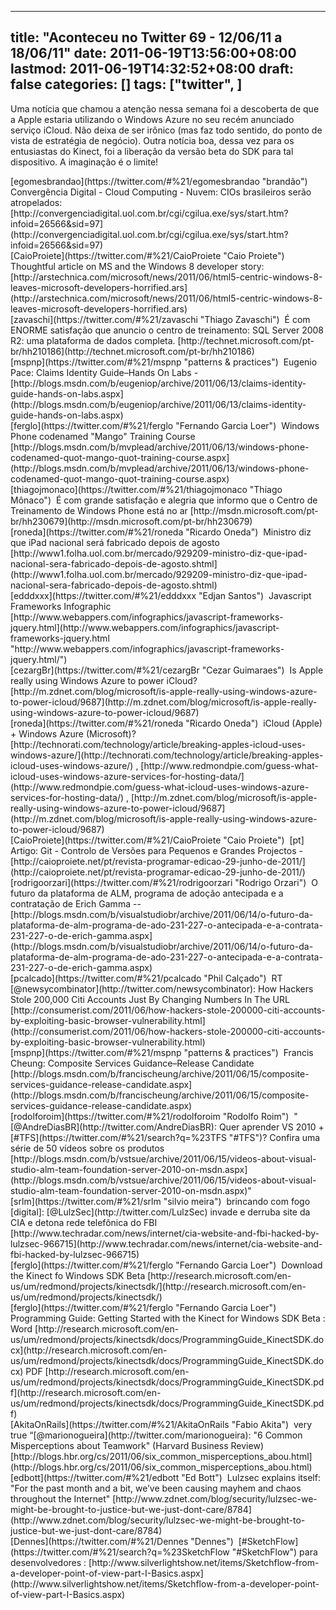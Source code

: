 
---
title: "Aconteceu no Twitter 69 - 12/06/11 a 18/06/11"
date: 2011-06-19T13:56:00+08:00
lastmod: 2011-06-19T14:32:52+08:00
draft: false
categories: []
tags: ["twitter", ]
---


Uma notícia que chamou a atenção nessa semana foi a descoberta de que a Apple estaria utilizando o Windows Azure no seu recém anunciado serviço iCloud. Não deixa de ser irônico (mas faz todo sentido, do ponto de vista de estratégia de negócio). Outra notícia boa, dessa vez para os entusiastas do Kinect, foi a liberação da versão beta do SDK para tal dispositivo. A imaginação é o limite!


<div class="tweet-row"><span class="tweet-user-name">[egomesbrandao](https://twitter.com/#%21/egomesbrandao "brandão")  </span>Convergência Digital - Cloud Computing - Nuvem: CIOs brasileiros serão atropelados: [http://convergenciadigital.uol.com.br/cgi/cgilua.exe/sys/start.htm?infoid=26566&sid=97](http://convergenciadigital.uol.com.br/cgi/cgilua.exe/sys/start.htm?infoid=26566&sid=97)  


<div class="tweet-row"><span class="tweet-user-name">[CaioProiete](https://twitter.com/#%21/CaioProiete "Caio Proiete")  </span>Thoughtful article on MS and the Windows 8 developer story: [http://arstechnica.com/microsoft/news/2011/06/html5-centric-windows-8-leaves-microsoft-developers-horrified.ars](http://arstechnica.com/microsoft/news/2011/06/html5-centric-windows-8-leaves-microsoft-developers-horrified.ars)  


<div class="tweet-row"><span class="tweet-user-name">[zavaschi](https://twitter.com/#%21/zavaschi "Thiago Zavaschi")  </span>É com ENORME satisfação que anuncio o centro de treinamento: SQL Server 2008 R2: uma plataforma de dados completa. [http://technet.microsoft.com/pt-br/hh210186](http://technet.microsoft.com/pt-br/hh210186)  


<div class="tweet-row"><span class="tweet-user-name">[mspnp](https://twitter.com/#%21/mspnp "patterns & practices")  </span>Eugenio Pace: Claims Identity Guide–Hands On Labs - [http://blogs.msdn.com/b/eugeniop/archive/2011/06/13/claims-identity-guide-hands-on-labs.aspx](http://blogs.msdn.com/b/eugeniop/archive/2011/06/13/claims-identity-guide-hands-on-labs.aspx)  


<div class="tweet-row"><span class="tweet-user-name">[ferglo](https://twitter.com/#%21/ferglo "Fernando Garcia Loer")  </span>Windows Phone codenamed "Mango" Training Course [http://blogs.msdn.com/b/mvplead/archive/2011/06/13/windows-phone-codenamed-quot-mango-quot-training-course.aspx](http://blogs.msdn.com/b/mvplead/archive/2011/06/13/windows-phone-codenamed-quot-mango-quot-training-course.aspx)  


<div class="tweet-row"><span class="tweet-user-name">[thiagojmonaco](https://twitter.com/#%21/thiagojmonaco "Thiago Mônaco")  </span>É com grande satisfação e alegria que informo que o Centro de Treinamento de Windows Phone está no ar [http://msdn.microsoft.com/pt-br/hh230679](http://msdn.microsoft.com/pt-br/hh230679)  


<div class="tweet-row"><span class="tweet-user-name">[roneda](https://twitter.com/#%21/roneda "Ricardo Oneda")  </span>Ministro diz que iPad nacional será fabricado depois de agosto [http://www1.folha.uol.com.br/mercado/929209-ministro-diz-que-ipad-nacional-sera-fabricado-depois-de-agosto.shtml](http://www1.folha.uol.com.br/mercado/929209-ministro-diz-que-ipad-nacional-sera-fabricado-depois-de-agosto.shtml)  


<div class="tweet-row"><span class="tweet-user-name">[edddxxx](https://twitter.com/#%21/edddxxx "Edjan Santos")  </span>Javascript Frameworks Infographic [http://www.webappers.com/infographics/javascript-frameworks-jquery.html](http://www.webappers.com/infographics/javascript-frameworks-jquery.html "http://www.webappers.com/infographics/javascript-frameworks-jquery.html/")  


<div class="tweet-row"><span class="tweet-user-name">[cezargBr](https://twitter.com/#%21/cezargBr "Cezar Guimaraes")  </span>Is Apple really using Windows Azure to power iCloud? [http://m.zdnet.com/blog/microsoft/is-apple-really-using-windows-azure-to-power-icloud/9687](http://m.zdnet.com/blog/microsoft/is-apple-really-using-windows-azure-to-power-icloud/9687)  


<div class="tweet-row"><span class="tweet-user-name">[roneda](https://twitter.com/#%21/roneda "Ricardo Oneda")  </span>iCloud (Apple) + Windows Azure (Microsoft)? [http://technorati.com/technology/article/breaking-apples-icloud-uses-windows-azure/](http://technorati.com/technology/article/breaking-apples-icloud-uses-windows-azure/) , [http://www.redmondpie.com/guess-what-icloud-uses-windows-azure-services-for-hosting-data/](http://www.redmondpie.com/guess-what-icloud-uses-windows-azure-services-for-hosting-data/) , [http://m.zdnet.com/blog/microsoft/is-apple-really-using-windows-azure-to-power-icloud/9687](http://m.zdnet.com/blog/microsoft/is-apple-really-using-windows-azure-to-power-icloud/9687)  


<div class="tweet-row"><span class="tweet-user-name">[CaioProiete](https://twitter.com/#%21/CaioProiete "Caio Proiete")  </span>[pt] Artigo: Git - Controlo de Versões para Pequenos e Grandes Projectos - [http://caioproiete.net/pt/revista-programar-edicao-29-junho-de-2011/](http://caioproiete.net/pt/revista-programar-edicao-29-junho-de-2011/)  


<div class="tweet-row"><span class="tweet-user-name">[rodrigoorzari](https://twitter.com/#%21/rodrigoorzari "Rodrigo Orzari")  </span>O futuro da plataforma de ALM, programa de adoção antecipada e a contratação de Erich Gamma --   
[http://blogs.msdn.com/b/visualstudiobr/archive/2011/06/14/o-futuro-da-plataforma-de-alm-programa-de-ado-231-227-o-antecipada-e-a-contrata-231-227-o-de-erich-gamma.aspx](http://blogs.msdn.com/b/visualstudiobr/archive/2011/06/14/o-futuro-da-plataforma-de-alm-programa-de-ado-231-227-o-antecipada-e-a-contrata-231-227-o-de-erich-gamma.aspx)  


<div class="tweet-row"><span class="tweet-user-name">[pcalcado](https://twitter.com/#%21/pcalcado "Phil Calçado")  </span>RT [<span class="at">@</span><span class="at-text">newsycombinator</span>](http://twitter.com/newsycombinator): How Hackers Stole 200,000 Citi Accounts Just By Changing Numbers In The URL   
[http://consumerist.com/2011/06/how-hackers-stole-200000-citi-accounts-by-exploiting-basic-browser-vulnerability.html](http://consumerist.com/2011/06/how-hackers-stole-200000-citi-accounts-by-exploiting-basic-browser-vulnerability.html)  


<div class="tweet-row"><span class="tweet-user-name">[mspnp](https://twitter.com/#%21/mspnp "patterns & practices")  </span>Francis Cheung: Composite Services Guidance–Release Candidate [http://blogs.msdn.com/b/francischeung/archive/2011/06/15/composite-services-guidance-release-candidate.aspx](http://blogs.msdn.com/b/francischeung/archive/2011/06/15/composite-services-guidance-release-candidate.aspx)  


<div class="tweet-row"><span class="tweet-user-name">[rodolforoim](https://twitter.com/#%21/rodolforoim "Rodolfo Roim")  "</span>[<span class="at">@</span><span class="at-text">AndreDiasBR</span>](http://twitter.com/AndreDiasBR): Quer aprender VS 2010 + [<span class="hash">#</span><span class="hash-text">TFS</span>](https://twitter.com/#%21/search?q=%23TFS "#TFS")? Confira uma série de 50 vídeos sobre os produtos [http://blogs.msdn.com/b/vstsue/archive/2011/06/15/videos-about-visual-studio-alm-team-foundation-server-2010-on-msdn.aspx](http://blogs.msdn.com/b/vstsue/archive/2011/06/15/videos-about-visual-studio-alm-team-foundation-server-2010-on-msdn.aspx)"  


<div class="tweet-row"><span class="tweet-user-name">[srlm](https://twitter.com/#%21/srlm "silvio meira")  </span>brincando com fogo [digital]: [<span class="at">@</span><span class="at-text">LulzSec</span>](http://twitter.com/LulzSec) invade e derruba site da CIA e detona rede telefônica do FBI [http://www.techradar.com/news/internet/cia-website-and-fbi-hacked-by-lulzsec-966715](http://www.techradar.com/news/internet/cia-website-and-fbi-hacked-by-lulzsec-966715)  


<div class="tweet-row"><span class="tweet-user-name">[ferglo](https://twitter.com/#%21/ferglo "Fernando Garcia Loer")  </span>Download the Kinect fo Windows SDK Beta [http://research.microsoft.com/en-us/um/redmond/projects/kinectsdk/](http://research.microsoft.com/en-us/um/redmond/projects/kinectsdk/)  


<div class="tweet-row"><span class="tweet-user-name">[ferglo](https://twitter.com/#%21/ferglo "Fernando Garcia Loer")  </span>Programming Guide: Getting Started with the Kinect for Windows SDK Beta : Word [http://research.microsoft.com/en-us/um/redmond/projects/kinectsdk/docs/ProgrammingGuide_KinectSDK.docx](http://research.microsoft.com/en-us/um/redmond/projects/kinectsdk/docs/ProgrammingGuide_KinectSDK.docx) PDF [http://research.microsoft.com/en-us/um/redmond/projects/kinectsdk/docs/ProgrammingGuide_KinectSDK.pdf](http://research.microsoft.com/en-us/um/redmond/projects/kinectsdk/docs/ProgrammingGuide_KinectSDK.pdf)  


<div class="tweet-row"><span class="tweet-user-name">[AkitaOnRails](https://twitter.com/#%21/AkitaOnRails "Fabio Akita")  </span>very true “[<span class="at">@</span><span class="at-text">marionogueira</span>](http://twitter.com/marionogueira): "6 Common Misperceptions about Teamwork" (Harvard Business Review) [http://blogs.hbr.org/cs/2011/06/six_common_misperceptions_abou.html](http://blogs.hbr.org/cs/2011/06/six_common_misperceptions_abou.html)  


<div class="tweet-row"><span class="tweet-user-name">[edbott](https://twitter.com/#%21/edbott "Ed Bott")  </span>Lulzsec explains itself: "For the past month and a bit, we’ve been causing mayhem and chaos throughout the Internet" [http://www.zdnet.com/blog/security/lulzsec-we-might-be-brought-to-justice-but-we-just-dont-care/8784](http://www.zdnet.com/blog/security/lulzsec-we-might-be-brought-to-justice-but-we-just-dont-care/8784)  


<div class="tweet-row"><span class="tweet-user-name">[Dennes](https://twitter.com/#%21/Dennes "Dennes")  </span>[<span class="hash">#</span><span class="hash-text">SketchFlow</span>](https://twitter.com/#%21/search?q=%23SketchFlow "#SketchFlow") para desenvolvedores : [http://www.silverlightshow.net/items/Sketchflow-from-a-developer-point-of-view-part-I-Basics.aspx](http://www.silverlightshow.net/items/Sketchflow-from-a-developer-point-of-view-part-I-Basics.aspx)  

</div>
</div>
</div>
</div>
</div>
</div>
</div>
</div>
</div>
</div>
</div>
</div>
</div>
</div>
</div>
</div>
</div>
</div>
</div>
</div>
</div>


